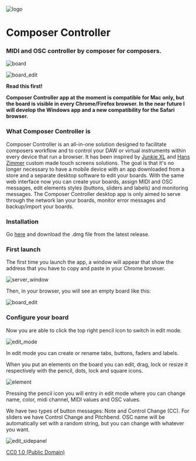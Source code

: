![logo](readme_images/icon_readme.png)

# Composer Controller

### MIDI and OSC controller by composer for composers.

![board](readme_images/board.png)


![board_edit](readme_images/board_edit.png)

**Read this first!**

**Composer Controller app at the moment is compatible for Mac only, but the board is visible in every Chrome/Firefox browser. 
In the near future I will develop the Windows app and a new compatibility for the Safari browser.**

### What Composer Controller is

Composer Controller is an all-in-one solution designed to facilitate composers workflow and to control your DAW or virtual instruments within every device that run a browser.
It has been inspired by [Junkie XL](https://www.youtube.com/watch?v=RSl_unnPab0``) and [Hans Zimmer](hans-zimmer.jpg) custom made touch screens solutions.
The goal is that it's no longer necessary to have a mobile device with an app downloaded from a store and a separate desktop software to edit your boards. 
With the same web interface now you can create your boards, assign MIDI and OSC messages, edit elements styles (buttons, sliders and labels) and monitoring messages. 
The Composer Controller desktop app is only aimed to serve through the network lan your boards, monitor error messages and backup/import your boards. 

### Installation

Go [here](https://github.com/alearcy/composer_controller/releases) and download the .dmg file from the latest release.

### First launch

The first time you launch the app, a window will appear that show the address that you have to copy and paste in your Chrome browser. 

![server_window](readme_images/server.png)

Then, in your browser, you will see an empty board like this:

![board_edit](readme_images/board_empty.png)

### Configure your board

Now you are able to click the top right pencil icon to switch in edit mode.

![edit_mode](readme_images/edit_mode.png)

In edit mode you can create or rename tabs, buttons, faders and labels.

When you put an elements on the board you can edit, drag, lock or resize it respectively with the pencil, dots, lock and square icons.

![element](readme_images/element.png)

Pressing the pencil icon you will entry in edit mode where you can change name, color, midi channel, MIDI values and OSC values.

We have two types of button messages: Note and Control Change (CC). For sliders we have Control Change and Pitchbend. 
OSC name will be automatically set with a random string, but you can change with whatever you want.

![edit_sidepanel](readme_images/edit_sidepanel.png)





[CC0 1.0 (Public Domain)](LICENSE.md)
